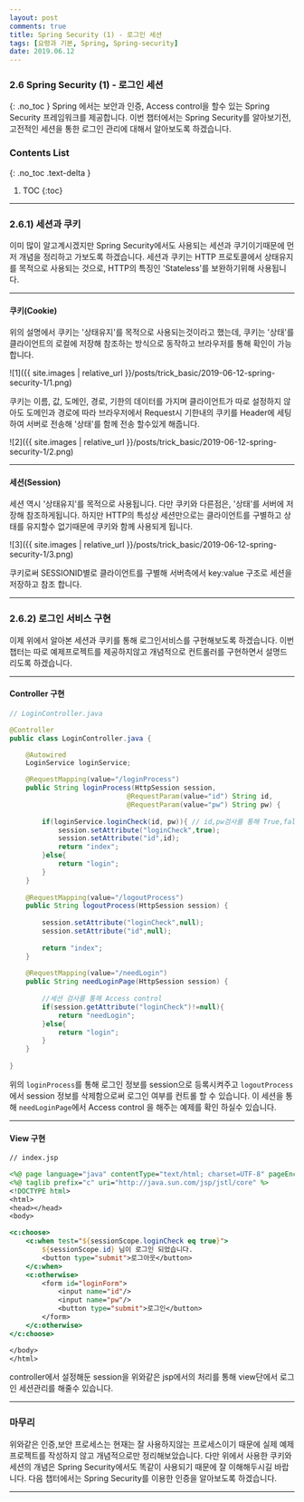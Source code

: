```yaml
---
layout: post
comments: true
title: Spring Security (1) - 로그인 세션
tags: [요령과 기본, Spring, Spring-security]
date: 2019.06.12
---
```


### 2.6 Spring Security (1) - 로그인 세션
{: .no_toc }
Spring 에서는 보안과 인증, Access control을 할수 있는 Spring Security 프레임워크를 제공합니다. 이번 챕터에서는 Spring Security를 알아보기전, 고전적인 세션을 통한 로그인 관리에 대해서 알아보도록 하겠습니다.  

### Contents List
{: .no_toc .text-delta }

1. TOC
{:toc}

---

### 2.6.1) 세션과 쿠키

이미 많이 알고계시겠지만 Spring Security에서도 사용되는 세션과 쿠기이기때문에 먼저 개념을 정리하고 가보도록 하겠습니다.  세션과 쿠키는 HTTP 프로토콜에서 상태유지를 목적으로 사용되는 것으로, HTTP의 특징인 'Stateless'를 보완하기위해 사용됩니다.  
  
---
  
#### 쿠키(Cookie)  
위의 설명에서 쿠키는 '상태유지'를 목적으로 사용되는것이라고 했는데, 쿠키는 '상태'를 클라이언트의 로컬에 저장해 참조하는 방식으로 동작하고 브라우저를 통해 확인이 가능합니다.   

![1]({{ site.images | relative_url }}/posts/trick_basic/2019-06-12-spring-security-1/1.png) 
    
쿠키는 이름, 값, 도메인, 경로, 기한의 데이터를 가지며 클라이언트가 따로 설정하지 않아도 도메인과 경로에 따라 브라우저에서 Request시 기한내의 쿠키를 Header에 세팅하여 서버로 전송해 '상태'를 함께 전송 할수있게 해줍니다.   

![2]({{ site.images | relative_url }}/posts/trick_basic/2019-06-12-spring-security-1/2.png) 

---
    
#### 세션(Session)

세션 역시 '상태유지'를 목적으로 사용됩니다. 다만 쿠키와 다른점은, '상태'를 서버에 저장해 참조하게됩니다. 하지만 HTTP의 특성상 세션만으로는 클라이언트를 구별하고 상태를 유지할수 없기때문에 쿠키와 함께 사용되게 됩니다.  

![3]({{ site.images | relative_url }}/posts/trick_basic/2019-06-12-spring-security-1/3.png) 
   
쿠키로써 SESSIONID별로 클라이언트를 구별해 서버측에서 key:value 구조로 세션을 저장하고 참조 합니다.  

---

### 2.6.2) 로그인 서비스 구현

이제 위에서 알아본 세션과 쿠키를 통해 로그인서비스를 구현해보도록 하겠습니다. 이번 챕터는 따로 예제프로젝트를 제공하지않고 개념적으로 컨트롤러를 구현하면서 설명드리도록 하겠습니다.  
  
---

####  Controller 구현
  
```java
// LoginController.java

@Controller
public class LoginController.java {

    @Autowired
    LoginService loginService;

    @RequestMapping(value="/loginProcess")
    public String loginProcess(HttpSession session,
                             @RequestParam(value="id") String id, 
                             @RequestParam(value="pw") String pw) {
                            
        if(loginService.loginCheck(id, pw)){ // id,pw검사를 통해 True,false를 return
            session.setAttribute("loginCheck",true);
            session.setAttribute("id",id);
            return "index";
        }else{
            return "login";
        }
    }
    
    @RequestMapping(value="/logoutProcess")
    public String logoutProcess(HttpSession session) {
                            
        session.setAttribute("loginCheck",null);
        session.setAttribute("id",null);
        
        return "index";
    }
    
    @RequestMapping(value="/needLogin")
    public String needLoginPage(HttpSession session) {
    
        //세션 검사를 통해 Access control
        if(session.getAttribute("loginCheck")!=null){
            return "needLogin";
        }else{
            return "login";
        }
    }
    
}

```
  
위의 `loginProcess`를 통해 로그인 정보를 session으로 등록시켜주고 `logoutProcess`에서 session 정보를 삭제함으로써 로그인 여부를 컨트롤 할 수 있습니다. 이 세션을 통해 `needLoginPage`에서 Access control 을 해주는 예제를 확인 하실수 있습니다.  

---

#### View 구현

```jsp
// index.jsp

<%@ page language="java" contentType="text/html; charset=UTF-8" pageEncoding="UTF-8"%>
<%@ taglib prefix="c" uri="http://java.sun.com/jsp/jstl/core" %>
<!DOCTYPE html>
<html>
<head></head>
<body>

<c:choose>
    <c:when test="${sessionScope.loginCheck eq true}">
        ${sessionScope.id} 님이 로그인 되었습니다.  
        <button type="submit">로그아웃</button>
    </c:when>
    <c:otherwise>
        <form id="loginForm">
            <input name="id"/>
            <input name="pw"/>
            <button type="submit">로그인</button>
        </form>
    </c:otherwise>
</c:choose>

</body>
</html>

```

controller에서 설정해둔 session을 위와같은 jsp에서의 처리를 통해 view단에서 로그인 세션관리를 해줄수 있습니다.

---

### 마무리

위와같은 인증,보안 프로세스는 현재는 잘 사용하지않는 프로세스이기 때문에 실제 예제프로젝트를 작성하지 않고 개념적으로만 정리해보았습니다. 다만 위에서 사용한 쿠키와 세션의 개념은 Spring Security에서도 똑같이 사용되기 때문에 잘 이해해두시길 바랍니다. 다음 챕터에서는 Spring Security를 이용한 인증을 알아보도록 하겠습니다.

---

